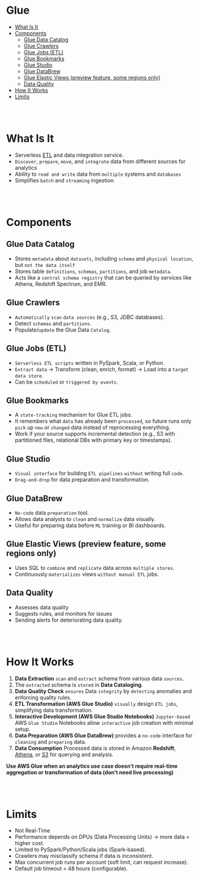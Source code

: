 # Glue
* [What Is It](#what-is-it)
* [Components](#components)
    * [Glue Data Catalog](#glue-data-catalog)
    * [Glue Crawlers](#glue-crawlers)
    * [Glue Jobs (ETL)](#glue-jobs-etl)
    * [Glue Bookmarks](#glue-bookmarks)
    * [Glue Studio](#glue-studio)
    * [Glue DataBrew](#glue-databrew)
    * [Glue Elastic Views (preview feature, some regions only)](#glue-elastic-views-preview-feature-some-regions-only)
    * [Data Quality](#data-quality)
* [How It Works](#how-it-works)
* [Limits](#limits)

<br><br>

# What Is It
* Serverless [ETL](../General-Concepts/Databases.md#etl) and data integration service.
* `Discover`, `prepare`, `move`, and `integrate` data from different sources for analytics
* Ability to `read and write` data from `multiple` systems and `databases`
* Simplifies `batch` and `streaming` ingestion

<br><br>

# Components

## Glue Data Catalog
* Stores `metadata` about `datasets`, including `schema` and `physical location`, but `not the data itself`
* Stores table `definitions`, `schemas`, `partitions`, and job `metadata`.
* Acts like a `central schema registry` that can be queried by services like Athena, Redshift Spectrum, and EMR.

## Glue Crawlers
* `Automatically` `scan` `data sources` (e.g., S3, JDBC databases).
* Detect `schemas` and `partitions`.
* Populate/`update` the Glue Data `Catalog`.

## Glue Jobs (ETL)
* `Serverless ETL scripts` written in PySpark, Scala, or Python.
* `Extract data` → Transform (clean, enrich, format) → Load into a `target data store`.
* Can be `scheduled` or `triggered by events`.

## Glue Bookmarks
* A `state-tracking` mechanism for Glue ETL jobs.
* It remembers what `data` has already been `processed`, so future runs only `pick` up `new` or `changed` data instead of reprocessing everything.
* Work if your source supports incremental detection (e.g., S3 with partitioned files, relational DBs with primary key or timestamps).

## Glue Studio
* `Visual interface` for building `ETL pipelines` `without` writing full `code`.
* `Drag-and-drop` for data preparation and transformation.

## Glue DataBrew
* `No-code` data `preparation` tool.
* Allows data analysts to `clean` and `normalize` data visually.
* Useful for preparing data before `ML` training or BI dashboards.

## Glue Elastic Views (preview feature, some regions only)
* Uses SQL to `combine` and `replicate` data across `multiple stores`.
* Continuously `materializes` views `without manual ETL` jobs.

## Data Quality
* Assesses data quality
* Suggests rules, and monitors for issues 
* Sending alerts for deteriorating data quality.

<br><br>

# How It Works
1. **Data Extraction** `scan` and `extract` schema from various data `sources`.
2. The `extracted` schema is `stored` in **Data Cataloging**.
3. **Data Quality Check** `ensures` Data `integrity` by `detecting` anomalies and enforcing quality rules.
4. **ETL Transformation (AWS Glue Studio)** `visually` design `ETL jobs`, simplifying data transformation.
5. **Interactive Development (AWS Glue Studio Notebooks)** `Jupyter-based` AWS `Glue Studio` Notebooks allow `interactive` job creation with minimal setup.
6. **Data Preparation (AWS Glue DataBrew)** provides a `no-code` interface for `cleaning` and `preparing` data.
7. **Data Consumption** Processed data is stored in Amazon **Redshift**, [Athena](../Analytics/Athena.md), or [S3](../Storage/S3.md) for querying and analysis.

**Use AWS Glue when an analytics use case doesn’t require real-time aggregation or transformation of data (don’t need live processing)**

<br><br>

# Limits
* Not Real-Time
* Performance depends on DPUs (Data Processing Units) → more data = higher cost.
* Limited to PySpark/Python/Scala jobs (Spark-based).
* Crawlers may misclassify schema if data is inconsistent.
* Max concurrent job runs per account (soft limit, can request increase).
* Default job timeout = 48 hours (configurable).